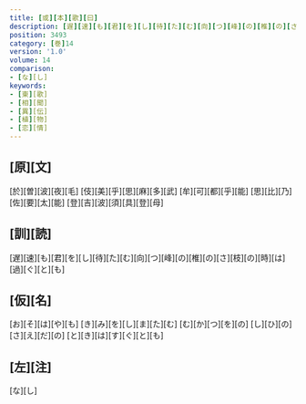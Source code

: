 ```yaml
---
title: [或][本][歌][曰]
description: [遅][速][も][君][を][し][待][た][む][向][つ][峰][の][椎][の][さ][枝][の][時][は][過][ぐ][と][も]
position: 3493
category: [巻]14
version: '1.0'
volume: 14
comparison:
- [な][し]
keywords:
- [東][歌]
- [相][聞]
- [異][伝]
- [植][物]
- [恋][情]
---
```


## [原][文]

[於][曽][波][夜][毛] [伎][美][乎][思][麻][多][武] [牟][可][都][乎][能] [思][比][乃][佐][要][太][能] [登][吉][波][須][具][登][母]

## [訓][読]

[遅][速][も][君][を][し][待][た][む][向][つ][峰][の][椎][の][さ][枝][の][時][は][過][ぐ][と][も]

## [仮][名]

[お][そ][は][や][も] [き][み][を][し][ま][た][む] [む][か][つ][を][の] [し][ひ][の][さ][え][だ][の] [と][き][は][す][ぐ][と][も]

## [左][注]

[な][し]
